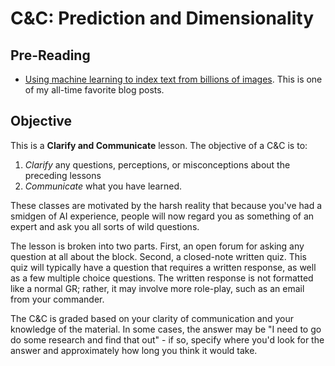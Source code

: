 # C&C: Prediction and Dimensionality

## Pre-Reading

- [Using machine learning to index text from billions of images](https://dropbox.tech/machine-learning/using-machine-learning-to-index-text-from-billions-of-images).
    This is one of my all-time favorite blog posts.

## Objective

This is a **Clarify and Communicate** lesson.
The objective of a C&C is to:

1. *Clarify* any questions, perceptions, or misconceptions about the preceding lessons
2. *Communicate* what you have learned.

These classes are motivated by the harsh reality that because you've had a smidgen of AI experience,
people will now regard you as something of an expert and ask you all sorts of wild questions.

The lesson is broken into two parts.
First, an open forum for asking any question at all about the block.
Second, a closed-note written quiz. This quiz will typically have a question that requires a
written response, as well as a few multiple choice questions.
The written response is not formatted like a normal GR; rather, it may involve more role-play,
such as an email from your commander.

The C&C is graded based on your clarity of communication and your knowledge of the material.
In some cases, the answer may be "I need to go do some research and find that out" - if so,
specify where you'd look for the answer and approximately how long you think it would take.
